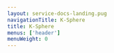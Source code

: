 ```yaml
---
layout: service-docs-landing.pug
navigationTitle: K-Sphere
title: K-Sphere
menus: ['header']
menuWeight: 0
---
```

